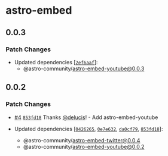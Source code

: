 # astro-embed

## 0.0.3

### Patch Changes

- Updated dependencies [[`2ef6aaf`](https://github.com/astro-community/astro-embed/commit/2ef6aafda66632c4028a409b8f1c3a1e78b20586)]:
  - @astro-community/astro-embed-youtube@0.0.3

## 0.0.2

### Patch Changes

- [#4](https://github.com/astro-community/astro-embed/pull/4) [`853fd18`](https://github.com/astro-community/astro-embed/commit/853fd18441ae99f3caab6ef8e55e1998bdd08584) Thanks [@delucis](https://github.com/delucis)! - Add astro-embed-youtube

- Updated dependencies [[`0426265`](https://github.com/astro-community/astro-embed/commit/0426265413503db9f5dffc57f17b7f1c1e8b87ee), [`0e7e632`](https://github.com/astro-community/astro-embed/commit/0e7e6327a0befba450d97bffd3b789fa6f3dd415), [`da0cf79`](https://github.com/astro-community/astro-embed/commit/da0cf795f87cda1e478ecfa02e2492a7b405616e), [`853fd18`](https://github.com/astro-community/astro-embed/commit/853fd18441ae99f3caab6ef8e55e1998bdd08584)]:
  - @astro-community/astro-embed-twitter@0.0.4
  - @astro-community/astro-embed-youtube@0.0.2
